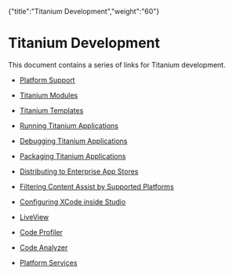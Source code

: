 {"title":"Titanium Development","weight":"60"} 

# Titanium Development

This document contains a series of links for Titanium development.

*   [Platform Support](/docs/appc/Axway_Appcelerator_Studio/Axway_Appcelerator_Studio_Guide/Titanium_Development/Platform_Support/)
    
*   [Titanium Modules](/docs/appc/Axway_Appcelerator_Studio/Axway_Appcelerator_Studio_Guide/Titanium_Development/Titanium_Modules/)
    
*   [Titanium Templates](/docs/appc/Axway_Appcelerator_Studio/Axway_Appcelerator_Studio_Guide/Titanium_Development/Titanium_Templates/)
    
*   [Running Titanium Applications](/docs/appc/Axway_Appcelerator_Studio/Axway_Appcelerator_Studio_Guide/Titanium_Development/Running_Titanium_Applications/)
    
*   [Debugging Titanium Applications](/docs/appc/Axway_Appcelerator_Studio/Axway_Appcelerator_Studio_Guide/Titanium_Development/Debugging_Titanium_Applications/)
    
*   [Packaging Titanium Applications](/docs/appc/Axway_Appcelerator_Studio/Axway_Appcelerator_Studio_Guide/Titanium_Development/Packaging_Titanium_Applications/)
    
*   [Distributing to Enterprise App Stores](/docs/appc/Axway_Appcelerator_Studio/Axway_Appcelerator_Studio_Guide/Titanium_Development/Distributing_to_Enterprise_App_Stores/)
    
*   [Filtering Content Assist by Supported Platforms](/docs/appc/Axway_Appcelerator_Studio/Axway_Appcelerator_Studio_Guide/Titanium_Development/Filtering_Content_Assist_by_Supported_Platforms/)
    
*   [Configuring XCode inside Studio](/docs/appc/Axway_Appcelerator_Studio/Axway_Appcelerator_Studio_Guide/Titanium_Development/Configuring_XCode_inside_Studio/)
    
*   [LiveView](/docs/appc/Axway_Appcelerator_Studio/Axway_Appcelerator_Studio_Guide/Titanium_Development/LiveView/)
    
*   [Code Profiler](/docs/appc/Axway_Appcelerator_Studio/Axway_Appcelerator_Studio_Guide/Titanium_Development/Code_Profiler/)
    
*   [Code Analyzer](/docs/appc/Axway_Appcelerator_Studio/Axway_Appcelerator_Studio_Guide/Titanium_Development/Code_Analyzer/)
    
*   [Platform Services](/docs/appc/Axway_Appcelerator_Studio/Axway_Appcelerator_Studio_Guide/Titanium_Development/Platform_Services/)
